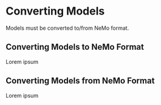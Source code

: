 # Converting Models

Models must be converted to/from NeMo format.

## Converting Models to NeMo Format

Lorem ipsum

## Converting Models from NeMo Format

Lorem ipsum